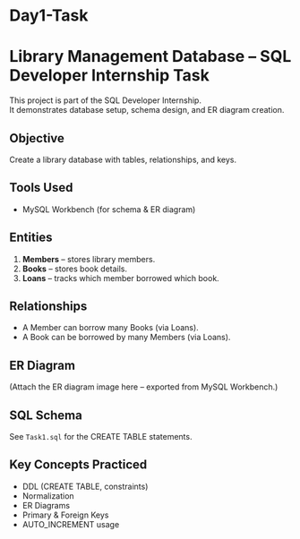 # Day1-Task

# Library Management Database – SQL Developer Internship Task

This project is part of the SQL Developer Internship.  
It demonstrates database setup, schema design, and ER diagram creation.

## Objective
Create a library database with tables, relationships, and keys.

## Tools Used
- MySQL Workbench (for schema & ER diagram)

## Entities
1. **Members** – stores library members.
2. **Books** – stores book details.
3. **Loans** – tracks which member borrowed which book.

## Relationships
- A Member can borrow many Books (via Loans).
- A Book can be borrowed by many Members (via Loans).

## ER Diagram
(Attach the ER diagram image here – exported from MySQL Workbench.)

## SQL Schema
See `Task1.sql` for the CREATE TABLE statements.

## Key Concepts Practiced
- DDL (CREATE TABLE, constraints)
- Normalization
- ER Diagrams
- Primary & Foreign Keys
- AUTO_INCREMENT usage
